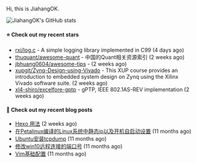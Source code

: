 Hi, this is JiahangOK.

![JiahangOK's GitHub stats](https://github-readme-stats.vercel.app/api?username=jiahangok&count_private=true)

#### ⭐ Check out my recent stars

- [rxi/log.c](https://github.com/rxi/log.c) - A simple logging library implemented in C99 (4 days ago)
- [thuquant/awesome-quant](https://github.com/thuquant/awesome-quant) - 中国的Quant相关资源索引 (2 weeks ago)
- [jbhuang0604/awesome-tips](https://github.com/jbhuang0604/awesome-tips) -  (2 weeks ago)
- [xupgit/Zynq-Design-using-Vivado](https://github.com/xupgit/Zynq-Design-using-Vivado) - This XUP course provides an introduction to embedded system design on Zynq using the Xilinx Vivado software suite. (2 weeks ago)
- [xl4-shiro/excelfore-gptp](https://github.com/xl4-shiro/excelfore-gptp) - gPTP, IEEE 802.1AS-REV implementation (2 weeks ago)

#### 📜 Check out my recent blog posts

- [Hexo 用法](http://jiahangok.github.io/2022/10/18/Hexo-%E7%94%A8%E6%B3%95/) (2 weeks ago)
- [在Petalinux编译的Linux系统中静态ip以及开机自启动设置](http://jiahangok.github.io/2021/12/05/Petalinux%E7%BC%96%E8%AF%91%E7%9A%84Linux%E7%B3%BB%E7%BB%9F%E4%B8%AD%E9%9D%99%E6%80%81ip%E4%BB%A5%E5%8F%8A%E5%BC%80%E6%9C%BA%E8%87%AA%E5%90%AF%E5%8A%A8%E8%AE%BE%E7%BD%AE/) (11 months ago)
- [Ubuntu安装tcpdump](http://jiahangok.github.io/2021/12/04/Ubuntu%E5%AE%89%E8%A3%85tcpdump/) (11 months ago)
- [修改win10远程连接的端口号](http://jiahangok.github.io/2021/12/03/%E4%BF%AE%E6%94%B9win10%E8%BF%9C%E7%A8%8B%E8%BF%9E%E6%8E%A5%E7%9A%84%E7%AB%AF%E5%8F%A3%E5%8F%B7/) (11 months ago)
- [Vim基础配置](http://jiahangok.github.io/2021/12/03/Vim%E5%9F%BA%E7%A1%80%E9%85%8D%E7%BD%AE/) (11 months ago)